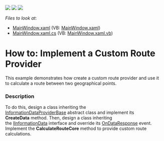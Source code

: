 <!-- default badges list -->
![](https://img.shields.io/endpoint?url=https://codecentral.devexpress.com/api/v1/VersionRange/128571582/21.1.5%2B)
[![](https://img.shields.io/badge/Open_in_DevExpress_Support_Center-FF7200?style=flat-square&logo=DevExpress&logoColor=white)](https://supportcenter.devexpress.com/ticket/details/T516550)
[![](https://img.shields.io/badge/📖_How_to_use_DevExpress_Examples-e9f6fc?style=flat-square)](https://docs.devexpress.com/GeneralInformation/403183)
<!-- default badges end -->
<!-- default file list -->
*Files to look at*:

* [MainWindow.xaml](./CS/CustomRouteProvider/MainWindow.xaml) (VB: [MainWindow.xaml](./VB/CustomRouteProvider/MainWindow.xaml))
* [MainWindow.xaml.cs](./CS/CustomRouteProvider/MainWindow.xaml.cs) (VB: [MainWindow.xaml.vb](./VB/CustomRouteProvider/MainWindow.xaml.vb))
<!-- default file list end -->
# How to: Implement a Custom Route Provider


This example demonstrates how create a custom route provider and use it to calculate a route between two geographical points.


<h3>Description</h3>

To do this, design a class inheriting the&nbsp; <a href="https://documentation.devexpress.com/#WPF/clsDevExpressXpfMapInformationDataProviderBasetopic">InformationDataProviderBase</a>&nbsp;abstract class and implement its <strong>CreateData</strong>&nbsp;method. Then, design a class inheriting the&nbsp;<a href="https://documentation.devexpress.com/#wpf/clsDevExpressXpfMapIInformationDatatopic">IInformationData</a>&nbsp;interface and&nbsp;override&nbsp;its&nbsp;<a href="https://documentation.devexpress.com/#wpf/DevExpressXpfMapIInformationData_OnDataResponsetopic">OnDataResponse</a>&nbsp;event. Implement the <strong>CalculateRouteCore</strong> method to provide custom route calculations.

<br/>


